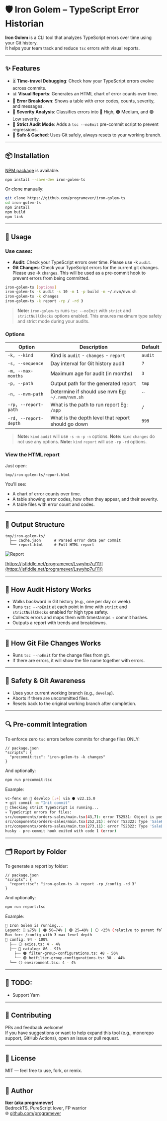 # 🛡️ Iron Golem – TypeScript Error Historian

**Iron Golem** is a CLI tool that analyzes TypeScript errors over time using your Git history.  
It helps your team track and reduce `tsc` errors with visual reports.

---

## ✨ Features

- ⏳ **Time-travel Debugging**: Check how your TypeScript errors evolve across commits.
- 📊 **Visual Reports**: Generates an HTML chart of error counts over time.
- 🔎 **Error Breakdown**: Shows a table with error codes, counts, severity, and messages.
- 🧠 **Severity Analysis**: Classifies errors into 🔴 High, 🟠 Medium, and 🟢 Low severity.
- 🧪 **Strict Audit Mode**: Adds a `tsc --noEmit` pre-commit script to prevent regressions.
- 💾 **Safe & Cached**: Uses Git safely, always resets to your working branch.

---

## 📦 Installation

[NPM package](https://www.npmjs.com/package/iron-golem-ts) is available.

```bash
npm install --save-dev iron-golem-ts
```

Or clone manually:

```bash
git clone https://github.com/programever/iron-golem-ts
cd iron-golem-ts
npm install
npm build
npm link
```

---

## 🚀 Usage

### Use cases:
- **Audit**: Check your TypeScript errors over time. Please use -k `audit`.
- **Git Changes**: Check your TypeScript errors for the current git changes. Please use -k `changes`. This will be used as a pre-commit hook to prevent errors from being committed.

```bash
iron-golem-ts [options]
iron-golem-ts -k audit -s 10 -m 1 -p build -n ~/.nvm/nvm.sh
iron-golem-ts -k changes
iron-golem-ts -k report -rp / -rd 3
```

> **Note:** `iron-golem-ts` runs `tsc --noEmit` with `strict` and `strictNullChecks` options enabled. This ensures maximum type safety and strict mode during your audits.

### Options

| Option               | Description                                                | Default    |
|----------------------|------------------------------------------------------------|------------|
| `-k, --kind`         | Kind is `audit` - `changes` - `report`                     | `audit`    |
| `-s, --sequence`     | Day interval for Git history audit                         | `7`        |
| `-m, --max-months`   | Maximum age for audit (in months)                          | `3`        |
| `-p, --path`         | Output path for the generated report                       | `tmp`      |
| `-n, --nvm-path`     | Determine if should use nvm Eg: `~/.nvm/nvm.sh`            | ``         |
| `-rp, --report-path` | What is the path to run report Eg: `/app`                  | `/`        |
| `-rd, --report-depth`| What is the depth level that report should go down         | `999`      |

> **Note:** `kind` `audit` will use `-s` `-m` `-p` `-n` options. 
> **Note:** `kind` `changes` do not use any options.
> **Note:** `kind` `report` will use `-rp` `-rd` options.

### View the HTML report

Just open:

```
tmp/iron-golem-ts/report.html
```

You'll see:
- A chart of error counts over time.
- A table showing error codes, how often they appear, and their severity.
- A table files with error count and codes.

---

## 📁 Output Structure

```
tmp/iron-golem-ts/
  ├── cache.json      # Parsed error data per commit
  └── report.html     # Full HTML report
```

![Report](example/report.png)

[https://jsfiddle.net/programever/Lswyhp7u/11/](https://jsfiddle.net/programever/Lswyhp7u/11/)

---

## 🧠 How Audit History Works

- Walks backward in Git history (e.g., one per day or week).
- Runs `tsc --noEmit` at each point in time with `strict` and `strictNullChecks` enabled for high type safety.
- Collects errors and maps them with timestamps + commit hashes.
- Outputs a report with trends and breakdowns.

---

## 🧠 How Git File Changes Works

- Runs `tsc --noEmit` for the change files from git.
- If there are errors, it will show the file name together with errors.

---

## 🛑 Safety & Git Awareness

- Uses your current working branch (e.g., `develop`).
- Aborts if there are uncommitted files.
- Resets back to the original working branch after completion.

---

## 🔍 Pre-commit Integration

To enforce zero `tsc` errors before commits for change files ONLY:

```jsonc
// package.json
"scripts": {
  "precommit:tsc": "iron-golem-ts -k changes"
}
```

And optionally:

```bash
npm run precommit:tsc
```

Example:
```bash
vc-fenx on  develop [⇣+] via ⬢ v22.15.0
➜ git commit -m "Init commit"
🚀 Checking strict TypeScript is running...
💀 TypeScript errors for files:
src/components/orders-sales/main.tsx(43,7): error TS2531: Object is possibly 'null'.
src/components/orders-sales/main.tsx(252,21): error TS2322: Type 'SaleReport[] | undefined' is not assignable to type 'SaleReport[]'.
src/components/orders-sales/main.tsx(273,11): error TS2322: Type 'SaleData | undefined' is not assignable to type 'SaleData'.
husky - pre-commit hook exited with code 1 (error)
```

---

## 🗂️ Report by Folder

To generate a report by folder:

```jsonc
// package.json
"scripts": {
  "report:tsc": "iron-golem-ts -k report -rp /config -rd 3" 
}
```

And optionally:

```bash
npm run report:tsc
```

Example:
```bash
🚀 Iron Golem is running...
Legend: 🔴 ≥75% | 🟠 50–74% | 🟢 25–49% | ⚪ <25% (relative to parent folder)
Run for: /config with 3 max level depth
🔴 config: 94 - 100%
  ├── ⚪ axios.ts: 4 - 4%
  ├── 🔴 catalog: 86 - 91%
    ├── 🟠 filter-group-configurations.ts: 48 - 56%
    └── 🟢 hotfilter-group-configurations.ts: 38 - 44%
  └── ⚪ environment.tsx: 4 - 4%

```

---

## 🧶 TODO:

- Support Yarn

---

## 🤝 Contributing

PRs and feedback welcome!  
If you have suggestions or want to help expand this tool (e.g., monorepo support, GitHub Actions), open an issue or pull request.

---

## 📜 License

MIT — feel free to use, fork, or remix.

---

## 🧙 Author

**Iker (aka programever)**  
BedrockTS, PureScript lover, FP warrior  
🌐 [github.com/programever](https://github.com/programever)
